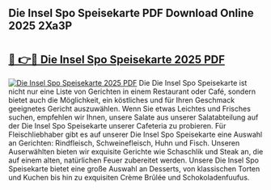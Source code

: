 ## Die Insel Spo Speisekarte PDF Download Online 2025 2Xa3P

# <h2><a href="http://gccpko.nevu.top/?p=Die+Insel+Spo+Speisekarte">🔗 👉🔴 Die Insel Spo Speisekarte 2025 PDF</a></h2>

[![Die Insel Spo Speisekarte 2025 PDF](https://i.imgur.com/dBaPXMq.png)](http://gccpko.nevu.top/?p=Die+Insel+Spo+Speisekarte)
Die Die Insel Spo Speisekarte ist nicht nur eine Liste von Gerichten in einem Restaurant oder Café, sondern bietet auch die Möglichkeit, ein köstliches und für Ihren Geschmack geeignetes Gericht auszuwählen. Wenn Sie etwas Leichtes und Frisches suchen, empfehlen wir Ihnen, unsere Salate aus unserer Salatabteilung auf der Die Insel Spo Speisekarte unserer Cafeteria zu probieren. Für Fleischliebhaber gibt es auf unserer Die Insel Spo Speisekarte eine Auswahl an Gerichten: Rindfleisch, Schweinefleisch, Huhn und Fisch. Unseren Auserwählten bieten wir exquisite Gerichte wie Schaschlik und Steak an, die auf einem alten, natürlichen Feuer zubereitet werden. Unsere Die Insel Spo Speisekarte bietet eine große Auswahl an Desserts, von klassischen Torten und Kuchen bis hin zu exquisiten Crème Brûlée und Schokoladenfuufus.
